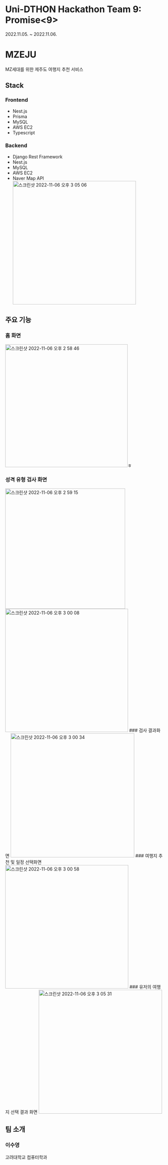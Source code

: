 # Uni-DTHON Hackathon Team 9: Promise<9>
2022.11.05. ~ 2022.11.06.

# MZEJU
MZ세대를 위한 제주도 여행지 추천 서비스

## Stack
### Frontend
- Nest.js
- Prisma
- MySQL
- AWS EC2
- Typescript

### Backend
- Django Rest Framework
- Nest.js
- MySQL
- AWS EC2
- Naver Map API<img width="390" alt="스크린샷 2022-11-06 오후 3 05 06" src="https://user-images.githubusercontent.com/30591542/200156789-a9382943-5c5b-480d-a214-7d48c567aed8.png">


## 주요 기능
### 홈 화면
<img width="388" alt="스크린샷 2022-11-06 오후 2 58 46" src="https://user-images.githubusercontent.com/30591542/200156598-cd901527-0db5-442d-85c6-0bda7a12d44e.png">ㅎ
### 성격 유형 검사 화면 
<img width="380" alt="스크린샷 2022-11-06 오후 2 59 15" src="https://user-images.githubusercontent.com/30591542/200156608-3ae0031b-0f4f-44e1-982d-e9abef66e4dc.png">
<img width="389" alt="스크린샷 2022-11-06 오후 3 00 08" src="https://user-images.githubusercontent.com/30591542/200156628-317eabb5-83b2-488d-aa2e-0eab4882f17c.png">
### 검사 결과화면
<img width="392" alt="스크린샷 2022-11-06 오후 3 00 34" src="https://user-images.githubusercontent.com/30591542/200156644-86611910-7634-4c44-b718-b99708ed3b75.png">
### 여행지 추천 및 일정 선택화면
<img width="390" alt="스크린샷 2022-11-06 오후 3 00 58" src="https://user-images.githubusercontent.com/30591542/200156658-66b44018-47e6-438e-b23b-5de299c2d1b8.png">
### 유저의 여행지 선택 결과 화면
<img width="391" alt="스크린샷 2022-11-06 오후 3 05 31" src="https://user-images.githubusercontent.com/30591542/200156799-8e97f1ab-1d63-4a55-a462-d077e81665a9.png">


## 팀 소개
### 이수영
고려대학교 컴퓨터학과
